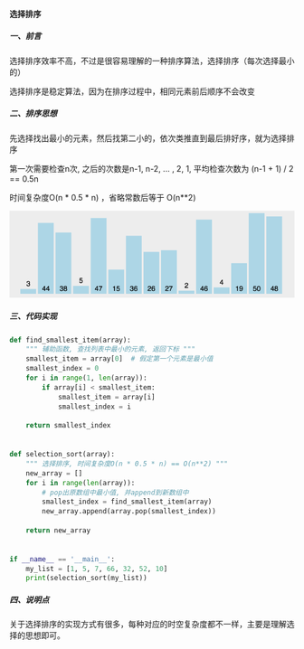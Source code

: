 #### 选择排序

##### 一、前言

选择排序效率不高，不过是很容易理解的一种排序算法，选择排序（每次选择最小的）

选择排序是稳定算法，因为在排序过程中，相同元素前后顺序不会改变



##### 二、排序思想

先选择找出最小的元素，然后找第二小的，依次类推直到最后排好序，就为选择排序

第一次需要检查n次, 之后的次数是n-1, n-2, ... , 2, 1, 平均检查次数为 (n-1 + 1) / 2 == 0.5n

时间复杂度O(n * 0.5 * n) ，省略常数后等于 O(n**2)

![bubble_sort](./images/selection_sort.gif)



##### 三、代码实现

```python
def find_smallest_item(array):
    """ 辅助函数, 查找列表中最小的元素, 返回下标 """
    smallest_item = array[0]  # 假定第一个元素是最小值
    smallest_index = 0
    for i in range(1, len(array)):
        if array[i] < smallest_item:
            smallest_item = array[i]
            smallest_index = i

    return smallest_index


def selection_sort(array):
    """ 选择排序, 时间复杂度O(n * 0.5 * n) == O(n**2) """
    new_array = []
    for i in range(len(array)):
        # pop出原数组中最小值, 并append到新数组中
        smallest_index = find_smallest_item(array)
        new_array.append(array.pop(smallest_index))

    return new_array


if __name__ == '__main__':
    my_list = [1, 5, 7, 66, 32, 52, 10]
    print(selection_sort(my_list))
```



##### 四、说明点

关于选择排序的实现方式有很多，每种对应的时空复杂度都不一样，主要是理解选择的思想即可。